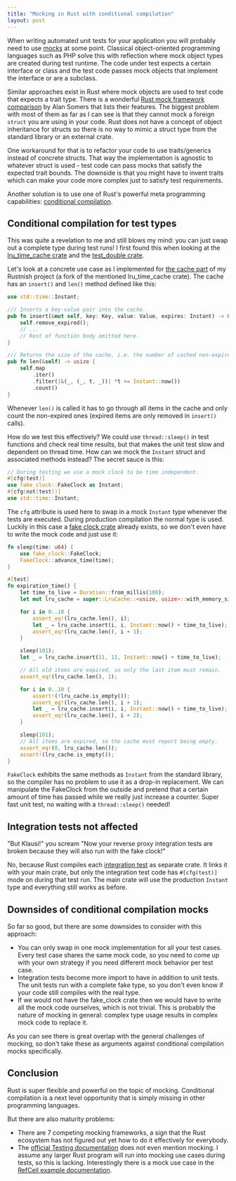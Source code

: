 ```yaml
---
title: "Mocking in Rust with conditional compilation"
layout: post
---
```


When writing automated unit tests for your application you will probably need to use [mocks](https://en.wikipedia.org/wiki/Mock_object) at some point. Classical object-oriented programming languages such as PHP solve this with reflection where mock object types are created during test runtime. The code under test expects a certain interface or class and the test code passes mock objects that implement the interface or are a subclass.

Similar approaches exist in Rust where mock objects are used to test code that expects a trait type. There is a wonderful [Rust mock framework comparison](https://asomers.github.io/mock_shootout/) by Alan Somers that lists their features. The biggest problem with most of them as far as I can see is that they cannot mock a foreign `struct` you are using in your code. Rust does not have a concept of object inheritance for structs so there is no way to mimic a struct type from the standard library or an external crate.

One workaround for that is to refactor your code to use traits/generics instead of concrete structs. That way the implementation is agnostic to whatever struct is used - test code can pass mocks that satisfy the expected trait bounds. The downside is that you might have to invent traits which can make your code more complex just to satisfy test requirements.

Another solution is to use one of Rust's powerful meta programming capabilities: [conditional compilation](https://doc.rust-lang.org/reference/conditional-compilation.html).


## Conditional compilation for test types

This was quite a revelation to me and still blows my mind: you can just swap out a complete type during test runs! I first found this when looking at the [lru_time_cache crate](https://github.com/maidsafe/lru_time_cache) and the [test_double crate](https://github.com/pcsm/test_double).

Let's look at a concrete use case as I implemented for [the cache part](https://github.com/klausi/rustnish/blob/goal-11/src/cache.rs) of my Rustnish project (a fork of the mentioned lru_time_cache crate). The cache has an `insert()` and `len()` method defined like this:

```rust
use std::time::Instant;

/// Inserts a key-value pair into the cache.
pub fn insert(&mut self, key: Key, value: Value, expires: Instant) -> Option<Value> {
    self.remove_expired();
    // ...
    // Rest of function body omitted here.
}

/// Returns the size of the cache, i.e. the number of cached non-expired key-value pairs.
pub fn len(&self) -> usize {
    self.map
        .iter()
        .filter(|&(_, (_, t, _))| *t >= Instant::now())
        .count()
}
```

Whenever `len()` is called it has to go through all items in the cache and only count the non-expired ones (expired items are only removed in `insert()` calls).

How do we test this effectively? We could use `thread::sleep()` in test functions and check real time results, but that makes the unit test slow and dependent on thread time. How can we mock the `Instant` struct and associated methods instead? The secret sauce is this:

```rust
// During testing we use a mock clock to be time independent.
#[cfg(test)]
use fake_clock::FakeClock as Instant;
#[cfg(not(test))]
use std::time::Instant;
```

The `cfg` attribute is used here to swap in a mock `Instant` type whenever the tests are executed. During production compilation the normal type is used. Luckily in this case a [fake clock crate](https://github.com/maidsafe/fake_clock) already exists, so we don't even have to write the mock code and just use it:

```rust
fn sleep(time: u64) {
    use fake_clock::FakeClock;
    FakeClock::advance_time(time);
}

#[test]
fn expiration_time() {
    let time_to_live = Duration::from_millis(100);
    let mut lru_cache = super::LruCache::<usize, usize>::with_memory_size(10000);

    for i in 0..10 {
        assert_eq!(lru_cache.len(), i);
        let _ = lru_cache.insert(i, i, Instant::now() + time_to_live);
        assert_eq!(lru_cache.len(), i + 1);
    }

    sleep(101);
    let _ = lru_cache.insert(11, 11, Instant::now() + time_to_live);

    // All old items are expired, so only the last item must remain.
    assert_eq!(lru_cache.len(), 1);

    for i in 0..10 {
        assert!(!lru_cache.is_empty());
        assert_eq!(lru_cache.len(), i + 1);
        let _ = lru_cache.insert(i, i, Instant::now() + time_to_live);
        assert_eq!(lru_cache.len(), i + 2);
    }

    sleep(101);
    // All items are expired, so the cache must report being empty.
    assert_eq!(0, lru_cache.len());
    assert!(lru_cache.is_empty());
}
```

`FakeClock` exhibits the same methods as `Instant` from the standard library, so the compiler has no problem to use it as a drop-in replacement. We can manipulate the FakeClock from the outside and pretend that a certain amount of time has passed while we really just increase a counter. Super fast unit test, no waiting with a `thread::sleep()` needed!


## Integration tests not affected

"But Klausi!" you scream "Now your reverse proxy integration tests are broken because they will also run with the fake clock!"

No, because Rust compiles each [integration test](https://doc.rust-lang.org/rust-by-example/testing/integration_testing.html) as separate crate. It links it with your main crate, but only the integration test code has `#[cfg(test)]` mode on during that test run. The main crate will use the production `Instant` type and everything still works as before.


## Downsides of conditional compilation mocks

So far so good, but there are some downsides to consider with this approach:

* You can only swap in one mock implementation for all your test cases. Every test case shares the same mock code, so you need to come up with your own strategy if you need different mock behavior per test case.
* Integration tests become more import to have in addition to unit tests. The unit tests run with a complete fake type, so you don't even know if your code still compiles with the real type.
* If we would not have the fake_clock crate then we would have to write all the mock code ourselves, which is not trivial. This is probably the nature of mocking in general: complex type usage results in complex mock code to replace it.

As you can see there is great overlap with the general challenges of mocking, so don't take these as arguments against conditional compilation mocks specifically.


## Conclusion

Rust is super flexible and powerful on the topic of mocking. Conditional compilation is a next level opportunity that is simply missing in other programming languages.

But there are also maturity problems:
* There are 7 competing mocking frameworks, a sign that the Rust ecosystem has not figured out yet how to do it effectively for everybody.
* The [official Testing documentation](https://doc.rust-lang.org/1.33.0/book/ch11-00-testing.html) does not even mention mocking. I assume any larger Rust program will run into mocking use cases during tests, so this is lacking. Interestingly there is a mock use case in the [RefCell example documentation](https://doc.rust-lang.org/1.33.0/book/ch15-05-interior-mutability.html#a-use-case-for-interior-mutability-mock-objects).